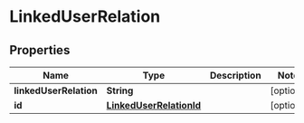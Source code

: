 
# LinkedUserRelation

## Properties
Name | Type | Description | Notes
------------ | ------------- | ------------- | -------------
**linkedUserRelation** | **String** |  |  [optional]
**id** | [**LinkedUserRelationId**](LinkedUserRelationId.md) |  |  [optional]



